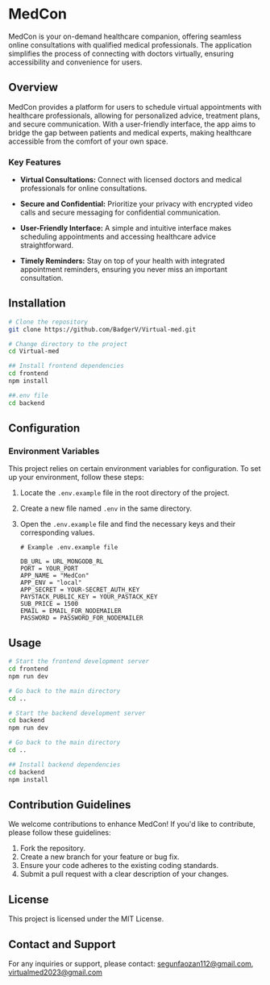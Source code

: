 # MedCon

MedCon is your on-demand healthcare companion, offering seamless online consultations with qualified medical professionals. The application simplifies the process of connecting with doctors virtually, ensuring accessibility and convenience for users.

## Overview

MedCon provides a platform for users to schedule virtual appointments with healthcare professionals, allowing for personalized advice, treatment plans, and secure communication. With a user-friendly interface, the app aims to bridge the gap between patients and medical experts, making healthcare accessible from the comfort of your own space.

### Key Features

- **Virtual Consultations:**
  Connect with licensed doctors and medical professionals for online consultations.

- **Secure and Confidential:**
  Prioritize your privacy with encrypted video calls and secure messaging for confidential communication.

- **User-Friendly Interface:**
  A simple and intuitive interface makes scheduling appointments and accessing healthcare advice straightforward.

- **Timely Reminders:**
  Stay on top of your health with integrated appointment reminders, ensuring you never miss an important consultation.

## Installation

```bash
# Clone the repository
git clone https://github.com/BadgerV/Virtual-med.git

# Change directory to the project
cd Virtual-med

## Install frontend dependencies
cd frontend
npm install

##.env file
cd backend
```

## Configuration

### Environment Variables

This project relies on certain environment variables for configuration. To set up your environment, follow these steps:

1. Locate the `.env.example` file in the root directory of the project.
2. Create a new file named `.env` in the same directory.
3. Open the `.env.example` file and find the necessary keys and their corresponding values.

   ```dotenv
   # Example .env.example file

   DB_URL = URL_MONGODB_RL
   PORT = YOUR_PORT
   APP_NAME = "MedCon"
   APP_ENV = "local"
   APP_SECRET = YOUR-SECRET_AUTH_KEY
   PAYSTACK_PUBLIC_KEY = YOUR_PASTACK_KEY
   SUB_PRICE = 1500
   EMAIL = EMAIL_FOR_NODEMAILER
   PASSWORD = PASSWORD_FOR_NODEMAILER
   ```

## Usage

```bash
# Start the frontend development server
cd frontend
npm run dev

# Go back to the main directory
cd ..

# Start the backend development server
cd backend
npm run dev

# Go back to the main directory
cd ..

## Install backend dependencies
cd backend
npm install
````

## Contribution Guidelines

We welcome contributions to enhance MedCon! If you'd like to contribute, please follow these guidelines:

1. Fork the repository.
2. Create a new branch for your feature or bug fix.
3. Ensure your code adheres to the existing coding standards.
4. Submit a pull request with a clear description of your changes.

## License

This project is licensed under the MIT License.

## Contact and Support

For any inquiries or support, please contact: segunfaozan112@gmail.com, virtualmed2023@gmail.com
